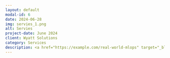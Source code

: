 ```yaml
---
layout: default
modal-id: 6
date: 2024-06-28
img: servies_1.png
alt: Servies
project-date: June 2024
client: Wyatt Solutions
category: Services
description: <a href="https://example.com/real-world-mlops" target="_blank">Read More</a>
---
```

